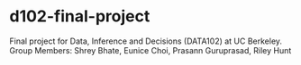 # d102-final-project

Final project for Data, Inference and Decisions (DATA102) at UC Berkeley. Group Members: Shrey Bhate, Eunice Choi, Prasann Guruprasad, Riley Hunt
